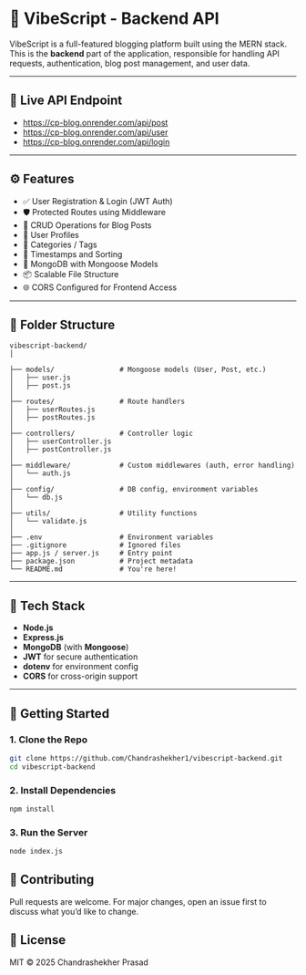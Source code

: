 # 📝 VibeScript - Backend API

VibeScript is a full-featured blogging platform built using the MERN stack. This is the **backend** part of the application, responsible for handling API requests, authentication, blog post management, and user data.

---

## 🔗 Live API Endpoint

- https://cp-blog.onrender.com/api/post
- https://cp-blog.onrender.com/api/user
- https://cp-blog.onrender.com/api/login

---

## ⚙️ Features

- ✅ User Registration & Login (JWT Auth)
- 🛡 Protected Routes using Middleware
- 📝 CRUD Operations for Blog Posts
- 👥 User Profiles
- 🔖 Categories / Tags
- 📅 Timestamps and Sorting
- 🧾 MongoDB with Mongoose Models
- 📦 Scalable File Structure
- 🌐 CORS Configured for Frontend Access

---

## 📁 Folder Structure
```
vibescript-backend/
│

├── models/                # Mongoose models (User, Post, etc.)
│   ├── user.js
│   ├── post.js
│
├── routes/                # Route handlers
│   ├── userRoutes.js
│   ├── postRoutes.js
│
├── controllers/           # Controller logic
│   ├── userController.js
│   ├── postController.js
│
├── middleware/            # Custom middlewares (auth, error handling)
│   └── auth.js
│
├── config/                # DB config, environment variables
│   └── db.js
│
├── utils/                 # Utility functions
│   └── validate.js
│
├── .env                   # Environment variables
├── .gitignore             # Ignored files
├── app.js / server.js     # Entry point
├── package.json           # Project metadata
└── README.md              # You're here!
```
---

## 🧪 Tech Stack

- **Node.js**
- **Express.js**
- **MongoDB** (with **Mongoose**)
- **JWT** for secure authentication
- **dotenv** for environment config
- **CORS** for cross-origin support

---

## 🚀 Getting Started

### 1. Clone the Repo

```bash
git clone https://github.com/Chandrashekher1/vibescript-backend.git
cd vibescript-backend
```
### 2. Install Dependencies

``` bash
npm install
```

### 3. Run the Server
``` bash
node index.js
```
## 🧠 Contributing
Pull requests are welcome. For major changes, open an issue first to discuss what you’d like to change.

## 📄 License
MIT © 2025 Chandrashekher Prasad


